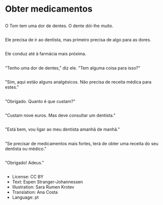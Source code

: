 # Obter medicamentos

##
O Tom tem uma dor de dentes. O dente dói-lhe muito.

##
Ele precisa de ir ao dentista, mas primeiro precisa de algo para as dores.

##
Ele conduz até à farmácia mais próxima.

##
"Tenho uma dor de dentes," diz ele. "Tem alguma coisa para isso?"

##
"Sim, aqui estão alguns analgésicos. Não precisa de receita médica para estes."

##
"Obrigado. Quanto é que custam?"

##
"Custam nove euros. Mas deve consultar um dentista."

##
"Está bem, vou ligar ao meu dentista amanhã de manhã."

##
"Se precisar de medicamentos mais fortes, terá de obter uma receita do seu dentista ou médico."

##
"Obrigado! Adeus."

##
* License: CC BY
* Text: Espen Stranger-Johannessen
* Illustration: Sara Rumen Krotev
* Translation: Ana Costa
* Language: pt
